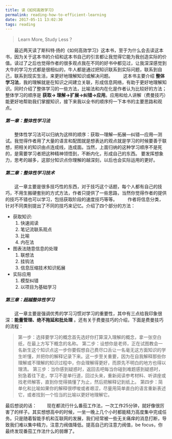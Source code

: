```yaml
---
title: 读《如何高效学习》
permalink: reading-how-to-efficient-learning
date: 2017-05-11 13:02:30
tags: reading
---
```


> Learn More, Study Less？
<!-- more -->

　　最近两天读了斯科特·扬的《如何高效学习》这本书，至于为什么会去读这本书，因为关于这本书的介绍和这本书自己的引言都让我觉得它能为我创造实际的价值。读过了之后也觉得作者的很多观点我在不同的好书中都见过，让我深深感觉到大牛的学习方式都是很相似的，牛人都是通过把知识联系到实际问题，联系到自己，联系到现实生活，来更好地理解知识或解决问题。
　　这本书主要介绍 **整体学习法**，我的理解就是在知识之间建立关联，形成信息网络，有助于更好地理解知识。同时介绍了整体学习的一些方法，比喻法和内在化是作者认为比较好的方法；整体学习的顺序是 __获取-> 理解->扩展->纠错->应用__。应用和给人讲解（费曼技巧）能更好地帮助我们掌握知识，接下来我以全书的顺序捋一下本书的主要思路和观点。
#####  第一章：整体性学习法 
　　整体性学习法可以归纳为这样的顺序：获取—理解—拓展—纠错—应用—测试。我觉得作者用了大量的语言和配图就是想表达的观点就是学习的时候要善于联想，把相关的知识由点连成线，连成面。当然，上面归纳的这种学习顺序不是死的，是需要学习者把这种精神领悟到，不断内化，形成自己的东西。 要发挥想象力，思考的越多，这部分知识点你理解的越深刻，以后也会实际运用的更好。 
##### 第二章：整体性学习技术 
　　这一章主要是很多技巧性的东西，对于技巧这个话题，每个人都有自己的技巧，不用生搬硬套别的方式方法，作者只提供了一些思路，当然你觉得作者的提供的技巧不错也可以学习，包括获取阶段的速度技巧等等。
　　作者将信息分类，针对不同类别提出了不同的技巧来记忆。介绍了四个部分的方法：
- 获取知识:
     1. 快速阅读
     2. 笔记流联系观点
     3. 比喻
     4. 内在法
- 图表法随意信息的处理
  1. 联想法
  2. 挂钩法
  3. 信息压缩技术知识拓展
- 实际应用
  1. 模型纠错
  2. 以项目为基础学习

##### 第三章：超越整体性学习 
　　这一章主要是强调优秀的学习习惯对学习的重要性，其中有三点给我印象很深：__能量管理、绝不拖延和批处理__ 。还有关于费曼技巧的介绍，下面是费曼技巧的流程：
> 第一步：选择要学习的概念首先选好你打算深入理解的概念，拿一张空白纸，在最上方写下概念的名称。
> 第二步：设想你是老师，正在试图教会一名新生这个知识点这一步你要假想自己费尽口舌让一名毫无这方面知识的学生听懂，并把你的解释记录下来。这一步至关重要，因为在自我解释那些你理解或不理解的知识过程中，你会理解得更好，而原先不明白的地方也得以理清。
> 第三步：当你感到疑惑时，返回去吧每当你碰到难题感到疑惑时，别急着往下走，学习不是单行道，回过头来，重新阅读参考材料、听讲座或找老师解答，直到你觉得搞懂了为止，然后把解释记到纸上。
> 第四步：简单化和比喻如果你的解释很啰唆或者艰涩，尽量用简单直白的语言重新表述它，或者找到一个恰当的比喻以更好地理解它。

最后想说的话：
　　现在都流行什么番茄工作法，一次工作25分钟，就好像很厉害了的样子。其实想想高中的时候，一坐一晚上几个小时都能精力高度集中完成任务。只是随着智能手机和互联网的发展，我们经常被一些无关痛痒的消息打断，导致我们难以集中精力，注意力阀值降低。提高自己的注意力阀值，be focus，你最终发现番茄工作法什么的弱爆了。
